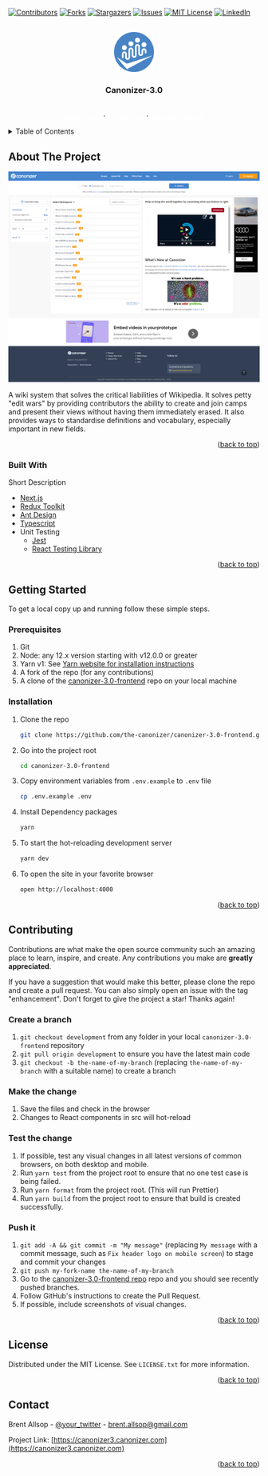 
<div id="top"></div>
<!--
*** Thanks for checking out the Best-README-Template. If you have a suggestion
*** that would make this better, please fork the repo and create a pull request
*** or simply open an issue with the tag "enhancement".
*** Don't forget to give the project a star!
*** Thanks again! Now go create something AMAZING! :D
-->



<!-- PROJECT SHIELDS -->
<!--
*** I'm using markdown "reference style" links for readability.
*** Reference links are enclosed in brackets [ ] instead of parentheses ( ).
*** See the bottom of this document for the declaration of the reference variables
*** for contributors-url, forks-url, etc. This is an optional, concise syntax you may use.
*** https://www.markdownguide.org/basic-syntax/#reference-style-links
-->

[![Contributors][contributors-shield]][contributors-url]
[![Forks][forks-shield]][forks-url]
[![Stargazers][stars-shield]][stars-url]
[![Issues][issues-shield]][issues-url]
[![MIT License][license-shield]][license-url]
[![LinkedIn][linkedin-shield]][linkedin-url]





<!-- PROJECT LOGO -->
<br />
<div align="center">
  <a href="https://canonizer3.canonizer.com">
    <img src="https://github.com/shahab-ramzan/read-me/blob/main/canonizer-fav.png" alt="Logo" width='80' >
  </a>
  <h3 align="center">Canonizer-3.0</h3>

  <p align="center">
    <br />
    <a href="https://canonizer3.canonizer.com/" style="color: #FFF;">View Demo</a>
    ·
    <a href="https://github.com/the-canonizer/canonizer-3.0-frontend/issues" style="color: #FFF;">Report Bug</a>
    ·
    <a href="https://github.com/the-canonizer/canonizer-3.0-frontend/issues" style="color: #FFF;">Request Feature</a>
  </p>
</div>



<!-- TABLE OF CONTENTS -->
<details>
  <summary>Table of Contents</summary>
  <ol>
    <li>
      <a href="#about-the-project">About The Project</a>
      <ul>
        <li><a href="#built-with">Built With</a></li>
      </ul>
    </li>
    <li>
      <a href="#getting-started">Getting Started</a>
      <ul>
        <li><a href="#prerequisites">Prerequisites</a></li>
        <li><a href="#installation">Installation</a></li>
      </ul>
    </li>
    <li><a href="#contributing">Contributing</a></li>
    <li><a href="#license">License</a></li>
    <li><a href="#contact">Contact</a></li>
  </ol>
</details>



<!-- ABOUT THE PROJECT -->
## About The Project

[![Product Name Screen Shot][product-screenshot]](https://canonizer3.canonizer.com)

A wiki system that solves the critical liabilities of Wikipedia. It solves petty "edit wars" by providing contributors the ability to create and join camps and present their views without having them immediately erased. It also provides ways to standardise definitions and vocabulary, especially important in new fields.



<p align="right">(<a href="#top">back to top</a>)</p>



### Built With

Short Description

* [Next.js](https://nextjs.org/)
* [Redux Toolkit](https://redux-toolkit.js.org/)
* [Ant Design](https://ant.design/)
* [Typescript](https://www.typescriptlang.org/)
* Unit Testing
  * [Jest](https://jestjs.io/)
  * [React Testing Library](https://testing-library.com/docs/react-testing-library/intro)

<p align="right">(<a href="#top">back to top</a>)</p>



<!-- GETTING STARTED -->
## Getting Started

To get a local copy up and running follow these simple steps.

### Prerequisites

1. Git
2. Node: any 12.x version starting with v12.0.0 or greater
3. Yarn v1: See [Yarn website for installation instructions](https://classic.yarnpkg.com/en/docs/install/#mac-stable)
4. A fork of the repo (for any contributions)
5. A clone of the [canonizer-3.0-frontend](https://github.com/the-canonizer/canonizer-3.0-frontend) repo on your local machine

### Installation

1. Clone the repo
   ```sh
   git clone https://github.com/the-canonizer/canonizer-3.0-frontend.git
   ```
2. Go into the project root
   ```sh
   cd canonizer-3.0-frontend
   ```
3. Copy environment variables from `.env.example` to `.env` file
   ```sh
   cp .env.example .env
   ```
4. Install Dependency packages
   ```sh
   yarn
   ```
5.  To start the hot-reloading development server
    ```sh
    yarn dev
    ```
6. To open the site in your favorite browser
    ```sh
    open http://localhost:4000
    ```

<p align="right">(<a href="#top">back to top</a>)</p>



<!-- USAGE EXAMPLES -->






<!-- CONTRIBUTING -->
## Contributing

Contributions are what make the open source community such an amazing place to learn, inspire, and create. Any contributions you make are **greatly appreciated**.

If you have a suggestion that would make this better, please clone the repo and create a pull request. You can also simply open an issue with the tag "enhancement".
Don't forget to give the project a star! Thanks again!

### Create a branch
1. `git checkout development` from any folder in your local `canonizer-3.0-frontend` repository
2. `git pull origin development` to ensure you have the latest main code
3. `git checkout -b the-name-of-my-branch` (replacing `the-name-of-my-branch` with a suitable name) to create a branch

<!-- 
1. Clone the Project
2. Create your Feature Branch (`git checkout -b feature/AmazingFeature`)
3. Pretiffy the code for standard indendation (`npm run format`)
4. Make sure no one test case is being failed (`npm run test`)
5. Make sure Build is created successfuly (`npm run build`)
6. Commit your Changes (`git commit -m 'Add some AmazingFeature'`)
7. Push to the Branch (`git push origin feature/AmazingFeature`)
8. Open a Pull Request
 -->
 
 ###  Make the change
1. Save the files and check in the browser
2. Changes to React components in src will hot-reload



 ###  Test the change
1. If possible, test any visual changes in all latest versions of common browsers, on both desktop and mobile.
2. Run `yarn test` from the project root to ensure that no one test case is being failed.
3. Run `yarn format` from the project root. (This will run Prettier)
4. Run `yarn build` from the project root to ensure that build is created successfully. 



 ###  Push it
1. `git add -A && git commit -m "My message"` (replacing `My message` with a commit message, such as `Fix header logo on mobile screen`) to stage and commit your changes
2. `git push my-fork-name the-name-of-my-branch`
3. Go to the [canonizer-3.0-frontend repo](https://github.com/the-canonizer/canonizer-3.0-frontend) repo and you should see recently pushed branches.
4. Follow GitHub's instructions to create the Pull Request.
5. If possible, include screenshots of visual changes. 
 
<p align="right">(<a href="#top">back to top</a>)</p>




<!-- LICENSE -->
## License

Distributed under the MIT License. See `LICENSE.txt` for more information.

<p align="right">(<a href="#top">back to top</a>)</p>



<!-- CONTACT -->
## Contact

Brent Allsop - [@your_twitter](https://twitter.com/your_username) - brent.allsop@gmail.com

Project Link: [https://canonizer3.canonizer.com](https://canonizer3.canonizer.com)
<p align="right">(<a href="#top">back to top</a>)</p>




<!-- MARKDOWN LINKS & IMAGES -->
<!-- https://www.markdownguide.org/basic-syntax/#reference-style-links -->
[contributors-shield]: https://img.shields.io/github/contributors/othneildrew/Best-README-Template.svg?style=for-the-badge
[contributors-url]: https://github.com/othneildrew/Best-README-Template/graphs/contributors
[forks-shield]: https://img.shields.io/github/forks/othneildrew/Best-README-Template.svg?style=for-the-badge
[forks-url]: https://github.com/the-canonizer/canonizer-3.0-frontend/network/members
[stars-shield]: https://img.shields.io/github/stars/othneildrew/Best-README-Template.svg?style=for-the-badge
[stars-url]: https://github.com/the-canonizer/canonizer-3.0-frontend/stargazers
[issues-shield]: https://img.shields.io/github/issues/othneildrew/Best-README-Template.svg?style=for-the-badge
[issues-url]: https://github.com/othneildrew/Best-README-Template/issues
[license-shield]: https://img.shields.io/github/license/othneildrew/Best-README-Template.svg?style=for-the-badge
[license-url]: https://github.com/othneildrew/Best-README-Template/blob/master/LICENSE.txt
[linkedin-shield]: https://img.shields.io/badge/-LinkedIn-black.svg?style=for-the-badge&logo=linkedin&colorB=555
[linkedin-url]: https://linkedin.com/in/othneildrew
[product-screenshot]: https://github.com/shahab-ramzan/read-me/blob/main/Canonizer%20(1).png
